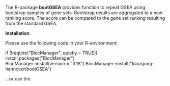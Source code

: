 The R-package **bootGSEA** provides function to repeat GSEA using bootstrap samples of gene sets. Bootstrap results are aggregated to a new ranking score. The score can be compared to the gene set ranking resulting from the standard GSEA.

**Installation**

Please use the following code in your R-environment:

if (!require("BiocManager", quietly = TRUE))
    install.packages("BiocManager")    
BiocManager::install(version = "3.18")
BiocManager::install("klausjung-hannover/bootGSEA")

...or use the 
